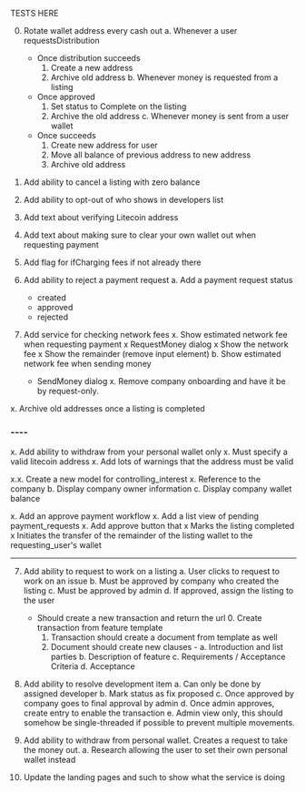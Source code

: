 TESTS HERE

0. Rotate wallet address every cash out
  a. Whenever a user requestsDistribution
    - Once distribution succeeds
      1. Create a new address
      2. Archive old address
  b. Whenever money is requested from a listing
    - Once approved
      1. Set status to Complete on the listing
      2. Archive the old address
  c. Whenever money is sent from a user wallet
    - Once succeeds
      1. Create new address for user
      2. Move all balance of previous address to new address
      3. Archive old address

0. Add ability to cancel a listing with zero balance
0. Add ability to opt-out of who shows in developers list
0. Add text about verifying Litecoin address
0. Add text about making sure to clear your own wallet out when requesting payment
0. Add flag for ifCharging fees if not already there

0. Add ability to reject a payment request
  a. Add a payment request status
    - created
    - approved
    - rejected
3. Add service for checking network fees
  x. Show estimated network fee when requesting payment
    x RequestMoney dialog
    x Show the network fee
    x Show the remainder (remove input element)
  b. Show estimated network fee when sending money
    - SendMoney dialog
x. Remove company onboarding and have it be by request-only.

x. Archive old addresses once a listing is completed

### ----

x. Add ability to withdraw from your personal wallet only
  x. Must specify a valid litecoin address
  x. Add lots of warnings that the address must be valid

x.x. Create a new model for controlling_interest
  x. Reference to the company
  b. Display company owner information
  c. Display company wallet balance

x. Add an approve payment workflow
  x. Add a list view of pending payment_requests
  x. Add approve button that
    x Marks the listing completed
    x Initiates the transfer of the remainder of the listing wallet to the requesting_user's wallet

---

7. Add ability to request to work on a listing
  a. User clicks to request to work on an issue
  b. Must be approved by company who created the listing
  c. Must be approved by admin
  d. If approved, assign the listing to the user
   - Should create a new transaction and return the url
      0. Create transaction from feature template
      1. Transaction should create a document from template as well
      2. Document should create new clauses -
        a. Introduction and list parties
        b. Description of feature
        c. Requirements / Acceptance Criteria
        d. Acceptance

8. Add ability to resolve development item
  a. Can only be done by assigned developer
  b. Mark status as fix proposed
  c. Once approved by company goes to final approval by admin
  d. Once admin approves, create entry to enable the transaction
  e. Admin view only, this should somehow be single-threaded if possible to prevent multiple movements.

4. Add ability to withdraw from personal wallet.  Creates a request to take the money out.
  a. Research allowing the user to set their own personal wallet instead
100. Update the landing pages and such to show what the service is doing
